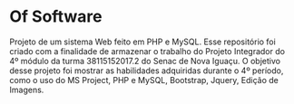 # Of Software

Projeto de um sistema Web feito em PHP e MySQL.
Esse repositório foi criado com a finalidade de armazenar o trabalho do Projeto Integrador do 4º módulo da turma 38115152017.2 do Senac de Nova Iguaçu.
O objetivo desse projeto foi mostrar as habilidades adquiridas durante o 4º período, como o uso do MS Project, PHP e MySQL, Bootstrap, Jquery, Edição de Imagens.
